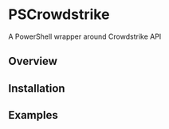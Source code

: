 # PSCrowdstrike

A PowerShell wrapper around Crowdstrike API

## Overview

## Installation

## Examples

